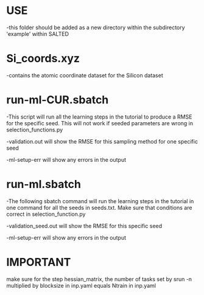 # USE 

-this folder should be added as a new directory within the subdirectory 'example' within SALTED

# Si_coords.xyz 

-contains the atomic coordinate dataset for the Silicon dataset 

# run-ml-CUR.sbatch

-This script will run all the learning steps in the tutorial to produce a RMSE for the specific seed. This will not work if seeded parameters are wrong in selection_functions.py

-validation.out will show the RMSE for this sampling method for one specific seed

-ml-setup-err will show any errors in the output
 
# run-ml.sbatch

-The following sbatch command will run the learning steps in the tutorial in one command for all the seeds in seeds.txt. Make sure that conditions are correct in selection_function.py

-validation_seed.out will show the RMSE for this specific seed 

-ml-setup-err will show any errors in the output

# IMPORTANT

make sure for the step hessian_matrix, the number of tasks set by srun -n multiplied by  blocksize in inp.yaml equals Ntrain in inp.yaml 
